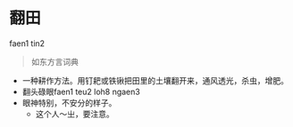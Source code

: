 # 翻田
faen1 tin2
> 如东方言词典
- 一种耕作方法。用钉耙或铁锹把田里的土壤翻开来，通风透光，杀虫，增肥。
- 翻头碌眼faen1 teu2 loh8 ngaen3
- 眼神特别，不安分的样子。
  - 这个人～㞢，要注意。
